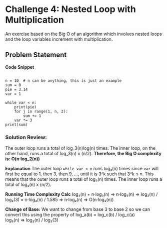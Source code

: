 # Challenge 4: Nested Loop with Multiplication
An exercise based on the Big O of an algorithm which involves nested loops and the loop variables increment with multiplication.

## Problem Statement
**Code Snippet**
```

n = 10  # n can be anything, this is just an example
sum = 0
pie = 3.14
var = 1

while var < n:
    print(pie)
    for j in range(1, n, 2):
        sum += 1
    var *= 3
print(sum)

```

### Solution Review:
The outer loop runs a total of log_3(n)log(n) times. The inner loop, on the other hand, runs a total of log_3(n) x (n/2). **Therefore, the Big O complexity is: O(n⋅log_2(n))**

**Explanation**
The outer loop ``` while var < n ``` runs log₃(n) times since ``` var ``` will first be equal to 1, then 3, then 9, ..., until it is 3^k such that 3^k ≤ n. This means that the outer loop runs a total of log₃(n) times. The inner loop runs a total of log₃(n) x (n/2).

**Running Time Complexity Calc**
log₃(n) + n⋅log₃(n) => n⋅log₃(n) => log₂(n) / log₂(3) = n⋅log₂(n) / 1.585 => n⋅log₂(n) => O(n⋅log₂(n))

**Change of Base:**
We want to change from base 3 to base 2 so we can convert this using the property of log_a(b) = log_c(b) / log_c(a)<br />
log₃(n) => log₂(n) / log₂(3)

